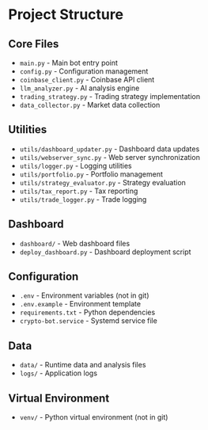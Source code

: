 # Project Structure

## Core Files
- `main.py` - Main bot entry point
- `config.py` - Configuration management
- `coinbase_client.py` - Coinbase API client
- `llm_analyzer.py` - AI analysis engine
- `trading_strategy.py` - Trading strategy implementation
- `data_collector.py` - Market data collection

## Utilities
- `utils/dashboard_updater.py` - Dashboard data updates
- `utils/webserver_sync.py` - Web server synchronization
- `utils/logger.py` - Logging utilities
- `utils/portfolio.py` - Portfolio management
- `utils/strategy_evaluator.py` - Strategy evaluation
- `utils/tax_report.py` - Tax reporting
- `utils/trade_logger.py` - Trade logging

## Dashboard
- `dashboard/` - Web dashboard files
- `deploy_dashboard.py` - Dashboard deployment script

## Configuration
- `.env` - Environment variables (not in git)
- `.env.example` - Environment template
- `requirements.txt` - Python dependencies
- `crypto-bot.service` - Systemd service file

## Data
- `data/` - Runtime data and analysis files
- `logs/` - Application logs

## Virtual Environment
- `venv/` - Python virtual environment (not in git)

